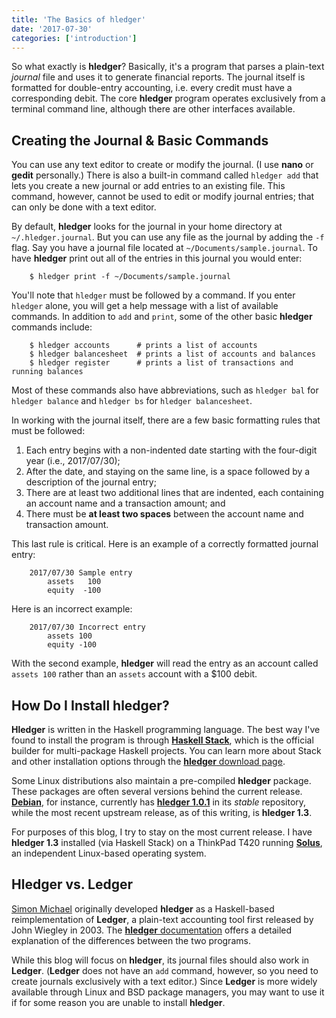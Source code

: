 ```yaml
---
title: 'The Basics of hledger'
date: '2017-07-30'
categories: ['introduction']
---
```


So what exactly is **hledger**? Basically, it's a program that parses a plain-text *journal* file and uses it to generate financial reports. The journal itself is formatted for double-entry accounting, i.e. every credit must have a corresponding debit. The core **hledger** program operates exclusively from a terminal command line, although there are other interfaces available.

## Creating the Journal & Basic Commands

You can use any text editor to create or modify the journal. (I use **nano** or **gedit** personally.) There is also a built-in command called ``hledger add`` that lets you create a new journal or add entries to an existing file. This command, however, cannot be used to edit or modify journal entries; that can only be done with a text editor.

By default, **hledger** looks for the journal in your home directory at ``~/.hledger.journal``. But you can use any file as the journal by adding the ``-f`` flag. Say you have a journal file located at ``~/Documents/sample.journal``. To have **hledger** print out all of the entries in this journal you would enter:

        $ hledger print -f ~/Documents/sample.journal

You'll note that ``hledger`` must be followed by a command. If you enter ``hledger`` alone, you will get a help message with a list of available commands. In addition to ``add`` and ``print``, some of the other basic **hledger** commands include:

        $ hledger accounts      # prints a list of accounts
        $ hledger balancesheet  # prints a list of accounts and balances
        $ hledger register      # prints a list of transactions and running balances

Most of these commands also have abbreviations, such as ``hledger bal`` for ``hledger balance`` and ``hledger bs`` for ``hledger balancesheet``.

In working with the journal itself, there are a few basic formatting rules that must be followed:

1. Each entry begins with a non-indented date starting with the four-digit year (i.e., 2017/07/30);
2. After the date, and staying on the same line, is a space followed by a description of the journal entry;
3. There are at least two additional lines that are indented, each containing an account name and a transaction amount; and
4.  There must be **at least two spaces** between the account name and transaction amount.

This last rule is critical. Here is an example of a correctly formatted journal entry:

        2017/07/30 Sample entry
            assets   100
            equity  -100

Here is an incorrect example:

        2017/07/30 Incorrect entry
            assets 100
            equity -100

With the second example, **hledger** will read the entry as an account called ``assets 100`` rather than an ``assets`` account with a $100 debit.

## How Do I Install hledger?

**Hledger** is written in the Haskell programming language. The best way I've found to install the program is through [**Haskell Stack**](https://haskell-lang.org/get-started), which is the official builder for multi-package Haskell projects. You can learn more about Stack and other installation options through the [**hledger** download page](http://hledger.org/download.html).

Some Linux distributions also maintain a pre-compiled **hledger** package. These packages are often several versions behind the current release. [**Debian**](https://www.debian.org/), for instance, currently has [**hledger 1.0.1**](https://tracker.debian.org/pkg/haskell-hledger) in its *stable* repository, while the most recent upstream release, as of this writing, is **hledger 1.3**.

For purposes of this blog, I try to stay on the most current release. I have **hledger 1.3** installed (via Haskell Stack) on a ThinkPad T420 running [**Solus**](https://solus-project.com), an independent Linux-based operating system.

## Hledger vs. Ledger

[Simon Michael](https://github.com/simonmichael) originally developed **hledger** as a Haskell-based reimplementation of **Ledger**, a plain-text accounting tool first released by John Wiegley in 2003. The [**hledger** documentation](http://hledger.org/faq.html#hledger-and-ledger) offers a detailed explanation of the differences between the two programs.

While this blog will focus on **hledger**, its journal files should also work in **Ledger**. (**Ledger** does not have an ``add`` command, however, so you need to create journals exclusively with a text editor.) Since **Ledger** is more widely available through Linux and BSD package managers, you may want to use it if for some reason you are unable to install **hledger**.
